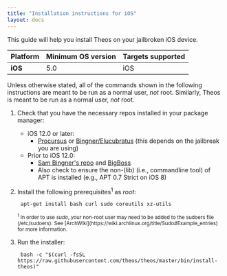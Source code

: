 ```yaml
---
title: "Installation instructions for iOS"
layout: docs
---
```


This guide will help you install Theos on your jailbroken iOS device.

| Platform | Minimum OS version | Targets supported
|----------|--------------------|-------------------|
| **iOS** | 5.0 | iOS |

Unless otherwise stated, all of the commands shown in the following instructions are meant to be run as a normal user, _not_ root. Similarly, Theos is meant to be run as a normal user, _not_ root.

1. Check that you have the necessary repos installed in your package manager:

	* iOS 12.0 or later:
		* [Procursus](https://apt.procurs.us/) or [Bingner/Elucubratus](https://apt.bingner.com/) (this depends on the jailbreak you are using)
	* Prior to iOS 12.0:
		* [Sam Bingner's repo](https://repo.bingner.com/) and [BigBoss](http://apt.thebigboss.org/repofiles/cydia/)
		* Also check to ensure the non-(lib) (i.e., commandline tool) of APT is installed (e.g., APT 0.7 Strict on iOS 8)

1. Install the following prerequisites<sup>1</sup> as *root*:

		apt-get install bash curl sudo coreutils xz-utils

	<sup>
	<sup>1</sup> In order to use <i>sudo</i>, your non-root user may need to be added to the sudoers file (/etc/sudoers). See [ArchWiki](https://wiki.archlinux.org/title/Sudo#Example_entries) for more information.
	</sup>

1. Run the installer:

		bash -c "$(curl -fsSL https://raw.githubusercontent.com/theos/theos/master/bin/install-theos)"
